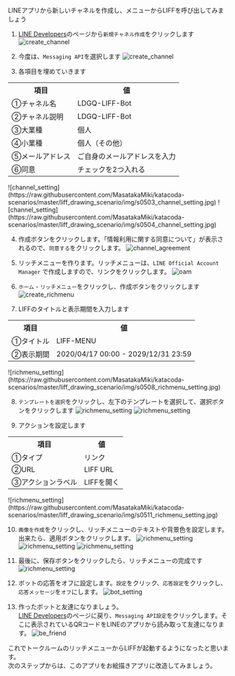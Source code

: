 LINEアプリから新しいチャネルを作成し、メニューからLIFFを呼び出してみましょう

1. <a href="https://developers.line.biz/console/" target="_blank">LINE Developers</a>のページから`新規チャネル作成`をクリックします
![create_channel](https://raw.githubusercontent.com/MasatakaMiki/katacoda-scenarios/master/liff_drawing_scenario/img/s0501_create_channel.jpg)

2. 今度は、`Messaging API`を選択します
![create_channel](https://raw.githubusercontent.com/MasatakaMiki/katacoda-scenarios/master/liff_drawing_scenario/img/s0502_create_channel.jpg)

3. 各項目を埋めていきます<br>
<table><tr><th>項目</th><th>値</th></tr>
<tr><td>①チャネル名</td><td>LDGQ-LIFF-Bot</td></tr>
<tr><td>②チャネル説明</td><td>LDGQ-LIFF-Bot</td></tr>
<tr><td>③大業種</td><td>個人</td></tr>
<tr><td>④小業種</td><td>個人（その他）</td></tr>
<tr><td>⑤メールアドレス</td><td>ご自身のメールアドレスを入力</td></tr>
<tr><td>⑥同意</td><td>チェックを2つ入れる</td></tr>
</table>
![channel_setting](https://raw.githubusercontent.com/MasatakaMiki/katacoda-scenarios/master/liff_drawing_scenario/img/s0503_channel_setting.jpg)
![channel_setting](https://raw.githubusercontent.com/MasatakaMiki/katacoda-scenarios/master/liff_drawing_scenario/img/s0504_channel_setting.jpg)

4. 作成ボタンをクリックします。「情報利用に関する同意について」が表示されるので、`同意する`をクリックします。
![channel_agreement](https://raw.githubusercontent.com/MasatakaMiki/katacoda-scenarios/master/liff_drawing_scenario/img/s0505_channel_agreement.jpg)

5. リッチメニューを作ります。リッチメニューは、`LINE Official Account Manager` で作成しますので、リンクをクリックします。
![oam](https://raw.githubusercontent.com/MasatakaMiki/katacoda-scenarios/master/liff_drawing_scenario/img/s0506_oam.jpg)

6. `ホーム` - `リッチメニュー`をクリックし、作成ボタンをクリックします
![create_richmenu](https://raw.githubusercontent.com/MasatakaMiki/katacoda-scenarios/master/liff_drawing_scenario/img/s0507_create_richmenu.jpg)

7. LIFFのタイトルと表示期間を入力します<br>
<table><tr><th>項目</th><th>値</th></tr>
<tr><td>①タイトル</td><td>LIFF-MENU</td></tr>
<tr><td>②表示期間</td><td>2020/04/17 00:00 - 2029/12/31 23:59</td></tr>
</table>
![richmenu_setting](https://raw.githubusercontent.com/MasatakaMiki/katacoda-scenarios/master/liff_drawing_scenario/img/s0508_richmenu_setting.jpg)

8. `テンプレートを選択`をクリックし、左下のテンプレートを選択して、選択ボタンをクリックします
![richmenu_setting](https://raw.githubusercontent.com/MasatakaMiki/katacoda-scenarios/master/liff_drawing_scenario/img/s0509_richmenu_setting.jpg)
![richmenu_setting](https://raw.githubusercontent.com/MasatakaMiki/katacoda-scenarios/master/liff_drawing_scenario/img/s0510_richmenu_setting.jpg)

9. アクションを設定します<br>
<table><tr><th>項目</th><th>値</th></tr>
<tr><td>①タイプ</td><td>リンク</td></tr>
<tr><td>②URL</td><td>LIFF URL</td></tr>
<tr><td>③アクションラベル</td><td>LIFFを開く</td></tr>
</table>
![richmenu_setting](https://raw.githubusercontent.com/MasatakaMiki/katacoda-scenarios/master/liff_drawing_scenario/img/s0511_richmenu_setting.jpg)

10. `画像を作成`をクリックし、リッチメニューのテキストや背景色を設定します。出来たら、適用ボタンをクリックします。
![richmenu_setting](https://raw.githubusercontent.com/MasatakaMiki/katacoda-scenarios/master/liff_drawing_scenario/img/s0512_richmenu_setting.jpg)
![richmenu_setting](https://raw.githubusercontent.com/MasatakaMiki/katacoda-scenarios/master/liff_drawing_scenario/img/s0513_richmenu_setting.jpg)
![richmenu_setting](https://raw.githubusercontent.com/MasatakaMiki/katacoda-scenarios/master/liff_drawing_scenario/img/s0514_richmenu_setting.jpg)

11. 最後に、保存ボタンをクリックしたら、リッチメニューの完成です
![richmenu_setting](https://raw.githubusercontent.com/MasatakaMiki/katacoda-scenarios/master/liff_drawing_scenario/img/s0515_richmenu_setting.jpg)

12. ボットの応答をオフに設定します。`設定`をクリック、`応答設定`をクリックし、`応答メッセージ`を`オフ`にします。
![bot_setting](https://raw.githubusercontent.com/MasatakaMiki/katacoda-scenarios/master/liff_drawing_scenario/img/s0516_bot_setting.jpg)

13. 作ったボットと友達になりましょう。<br>
<a href="https://developers.line.biz/console/" target="_blank">LINE Developers</a>のページに戻り、`Messaging API設定`をクリックします。そこに表示されているQRコードをLINEのアプリから読み取って友達になります。
![be_friend](https://raw.githubusercontent.com/MasatakaMiki/katacoda-scenarios/master/liff_drawing_scenario/img/s0517_be_friend.jpg)

これでトークルームのリッチメニューからLIFFが起動するようになったと思います。<br>
次のステップからは、このアプリをお絵描きアプリに改造してみましょう。
